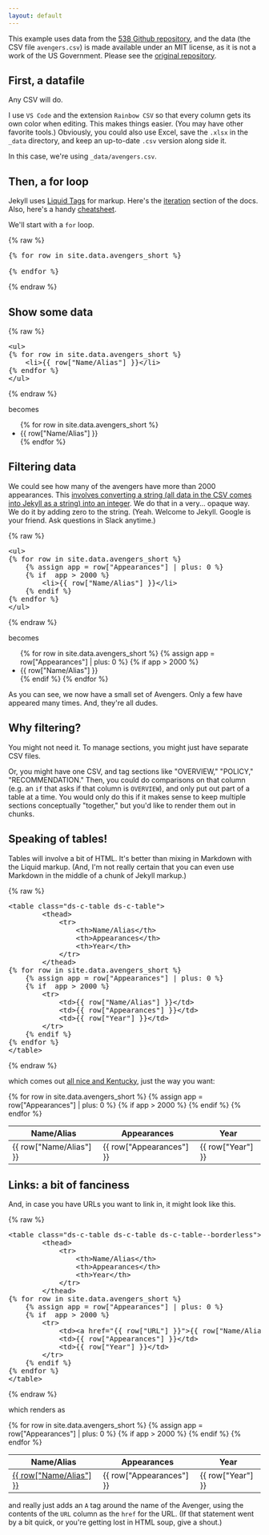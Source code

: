 ```yaml
---
layout: default
---
```


This example uses data from the [538 Github repository](https://github.com/fivethirtyeight/data), and the data (the CSV file `avengers.csv`) is made available under an MIT license, as it is not a work of the US Government. Please see the [original repository](https://github.com/fivethirtyeight/data).

## First, a datafile

Any CSV will do.

I use `VS Code` and the extension `Rainbow CSV` so that every column gets its own color when editing. This makes things easier. (You may have other favorite tools.) Obviously, you could also use Excel, save the `.xlsx` in the `_data` directory, and keep an up-to-date `.csv` version along side it.

In this case, we're using `_data/avengers.csv`.

## Then, a for loop

Jekyll uses [Liquid Tags]() for markup. Here's the [iteration](https://shopify.github.io/liquid/tags/iteration/) section of the docs. Also, here's a handy [cheatsheet](https://gist.github.com/JJediny/a466eed62cee30ad45e2).

We'll start with a `for` loop.

{% raw %}
<pre>
{% for row in site.data.avengers_short %}
  
{% endfor %}
</pre>
{% endraw %}

## Show some data

{% raw %}
<pre>
&lt;ul>
{% for row in site.data.avengers_short %}
    &lt;li>{{ row["Name/Alias"] }}&lt;/li>
{% endfor %}
&lt;/ul>
</pre>
{% endraw %}

becomes

<ul>
{% for row in site.data.avengers_short %}
    <li>{{ row["Name/Alias"] }}</li>
{% endfor %}
</ul>

## Filtering data

We could see how many of the avengers have more than 2000 appearances. This [involves converting a string (all data in the CSV comes into Jekyll as a string) into an integer](https://stackoverflow.com/questions/27198710/convert-string-to-integer-in-shopify-liquid). We do that in a very... opaque way. We do it by adding zero to the string. (Yeah. Welcome to Jekyll. Google is your friend. Ask questions in Slack anytime.)


{% raw %}
<pre>
&lt;ul>
{% for row in site.data.avengers_short %}
    {% assign app = row["Appearances"] | plus: 0 %}
    {% if  app > 2000 %}
        &lt;li>{{ row["Name/Alias"] }}&lt;/li>
    {% endif %}
{% endfor %}
&lt;/ul>
</pre>
{% endraw %}

becomes

<ul>
{% for row in site.data.avengers_short %}
    {% assign app = row["Appearances"] | plus: 0 %}
    {% if  app > 2000 %}
        <li>{{ row["Name/Alias"] }}</li>
    {% endif %}
{% endfor %}
</ul>

As you can see, we now have a small set of Avengers. Only a few have appeared many times. And, they're all dudes.

## Why filtering?

You might not need it. To manage sections, you might just have separate CSV files. 

Or, you might have one CSV, and tag sections like "OVERVIEW," "POLICY," "RECOMMENDATION." Then, you could do comparisons on that column (e.g. an `if` that asks if that column is `OVERVIEW`), and only put out part of a table at a time. You would only do this if it makes sense to keep multiple sections conceptually "together," but you'd like to render them out in chunks.

## Speaking of tables!

Tables will involve a bit of HTML. It's better than mixing in Markdown with the Liquid markup. (And, I'm not really certain that you can even use Markdown in the middle of a chunk of Jekyll markup.)

{% raw %}
<pre>
&lt;table class="ds-c-table ds-c-table">
        &lt;thead>
            &lt;tr>
                &lt;th>Name/Alias&lt;/th>
                &lt;th>Appearances&lt;/th>
                &lt;th>Year&lt;/th>
            &lt;/tr>
        &lt;/thead>
{% for row in site.data.avengers_short %}
    {% assign app = row["Appearances"] | plus: 0 %}
    {% if  app > 2000 %}
        &lt;tr>
            &lt;td>{{ row["Name/Alias"] }}&lt;/td>
            &lt;td>{{ row["Appearances"] }}&lt;/td>
            &lt;td>{{ row["Year"] }}&lt;/td>
        &lt;/tr>
    {% endif %}
{% endfor %}
&lt;/table>
</pre>
{% endraw %}

which comes out [all nice and Kentucky](https://meaningofliff.tumblr.com/post/103573767131/kentucky-adv), just the way you want:

<table class="ds-c-table ds-c-table">
    <thead>
        <tr>
            <th>Name/Alias</th>
            <th>Appearances</th>
            <th>Year</th>
        </tr>
    </thead>
{% for row in site.data.avengers_short %}
    {% assign app = row["Appearances"] | plus: 0 %}
    {% if  app > 2000 %}
        <tr>
            <td>{{ row["Name/Alias"] }}</td>
            <td>{{ row["Appearances"] }}</td>
            <td>{{ row["Year"] }}</td>
        </tr>
    {% endif %}
{% endfor %}
</table>

## Links: a bit of fanciness

And, in case you have URLs you want to link in, it might look like this.


{% raw %}
<pre>
&lt;table class="ds-c-table ds-c-table ds-c-table--borderless">
        &lt;thead>
            &lt;tr>
                &lt;th>Name/Alias&lt;/th>
                &lt;th>Appearances&lt;/th>
                &lt;th>Year&lt;/th>
            &lt;/tr>
        &lt;/thead>
{% for row in site.data.avengers_short %}
    {% assign app = row["Appearances"] | plus: 0 %}
    {% if  app > 2000 %}
        &lt;tr>
            &lt;td>&lt;a href="{{ row["URL"] }}">{{ row["Name/Alias"] }}&lt;/a>&lt;/td>
            &lt;td>{{ row["Appearances"] }}&lt;/td>
            &lt;td>{{ row["Year"] }}&lt;/td>
        &lt;/tr>
    {% endif %}
{% endfor %}
&lt;/table>
</pre>
{% endraw %}

which renders as

<table class="ds-c-table ds-c-table ds-c-table--borderless">
    <thead>
        <tr>
            <th>Name/Alias</th>
            <th>Appearances</th>
            <th>Year</th>
        </tr>
    </thead>
{% for row in site.data.avengers_short %}
    {% assign app = row["Appearances"] | plus: 0 %}
    {% if  app > 2000 %}
        <tr>
            <td><a href="{{ row["URL"] }}">{{ row["Name/Alias"] }}</a></td>
            <td>{{ row["Appearances"] }}</td>
            <td>{{ row["Year"] }}</td>
        </tr>
    {% endif %}
{% endfor %}
</table>

and really just adds an `A` tag around the name of the Avenger, using the contents of the `URL` column as the `href` for the URL. (If that statement went by a bit quick, or you're getting lost in HTML soup, give a shout.)